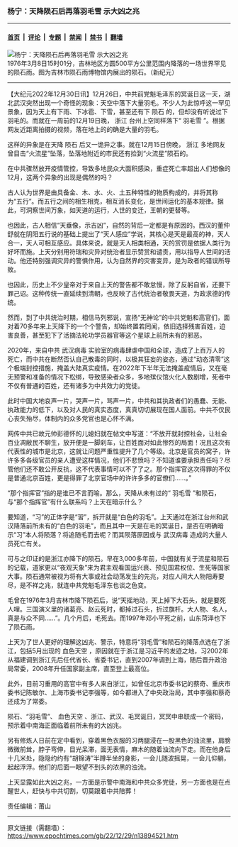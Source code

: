 ### 杨宁：天降陨石后再落羽毛雪 示大凶之兆

---

#### [首页](../../../..?n13894521) &nbsp;|&nbsp; [评论](../../../../../epoch-comment?n13894521) &nbsp;|&nbsp; [专题](../../../../../epoch-special?n13894521) &nbsp;|&nbsp; [禁闻](../../../../../epoch-news?n13894521) &nbsp;|&nbsp; [禁书](../../../../../books?n13894521) &nbsp;|&nbsp; [翻墙](https://github.com/gfw-breaker/nogfw/blob/master/README.md?n13894521)


<div><img alt="杨宁：天降陨石后再落羽毛雪 示大凶之兆" class="attachment-djy_600_400 size-djy_600_400 wp-post-image" src="https://i.epochtimes.com/assets/uploads/2007/04/70426114360794.jpg"/>
<div class="caption">
 1976年3月8日15时01分，吉林地区方圆500平方公里范围内降落的一场世界罕见的陨石雨。图为吉林市陨石雨博物馆内展出的陨石。（新纪元）
</div></div><hr/><div class="post_content" id="artbody" itemprop="articleBody">
 <!-- article content begin -->
 <p>
  【大纪元2022年12月30日讯】12月26日，中共前党魁毛泽东的冥诞日这一天，湖北武汉突然出现一个奇怪的现象：天空中落下大量羽毛。不少人为此惊呼这一罕见景象，因为天上有下雨、下冰雹、下雪，甚至还有下
  <ok href="https://www.epochtimes.com/gb/tag/%E9%99%A8%E7%9F%B3.html">
   陨石
  </ok>
  的，但却没有听说过下羽毛的。而就在一周前的12月19日晚，
  <ok href="https://www.epochtimes.com/gb/tag/%E6%B5%99%E6%B1%9F.html">
   浙江
  </ok>
  台州上空同样落下“
  <ok href="https://www.epochtimes.com/gb/tag/%E7%BE%BD%E6%AF%9B%E9%9B%AA.html">
   羽毛雪
  </ok>
  ”。根据网友近距离拍摄的视频，落在地上的的确是大量的羽毛。
 </p>
 <p>
  这样的异象是在天降
  <ok href="https://www.epochtimes.com/gb/tag/%E9%99%A8%E7%9F%B3.html">
   陨石
  </ok>
  后又一诡异之事。就在12月15日傍晚，
  <ok href="https://www.epochtimes.com/gb/tag/%E6%B5%99%E6%B1%9F.html">
   浙江
  </ok>
  多地网友曾目击“火流星”坠落，坠落地附近的市民还有捡到“火流星”陨石的。
 </p>
 <p>
  在中共骤然放开疫情管控，导致多地民众大面积感染，重症死亡率超出人们想像的12月，这两个异象的出现是偶然的吗？
 </p>
 <p>
  古人认为世界是由具备金、木、水、火、土五种特性的物质构成的，并将其称为“五行”。而五行之间的相生相克，相互消长变化，是世间运化的基本规律。据此，可洞察世间万象，如天道的运行，人世的变迁，王朝的更替等。
 </p>
 <p>
  也因此，古人相信“天垂像，示吉凶”，自然的背后一定都是有原因的。西汉的董仲舒就在阴阳五行说的基础上提出了“天人感应”学说，其核心是天是最高的神，天人合一，天人可相互感应。具体来说，就是天人相类相通，天的赏罚是依据人类行为好坏而施。上天分别用符瑞和灾异对统治者显示赞赏和谴责，用以指导人世间的活动。他还特别强调灾异的警惧作用，认为自然界的灾害变异，是为政者的错误所导致。
 </p>
 <p>
  也因此，历史上不少皇帝对于来自上天的警告都不敢怠慢，除了反躬自省，还要下罪己诏。这种传统一直延续到清朝，也反映了古代统治者敬畏天道，为政求德的传统。
 </p>
 <p>
  然而，到了中共统治时期，相信马列邪说，宣扬“无神论”的中共党魁和高官们，面对着70多年来上天降下的一个个警告，却始终置若罔闻，依旧选择残害百姓，迫害良善，甚至犯下了活摘法轮功学员器官等这个星球上前所未有的邪恶。
 </p>
 <p>
  2020年，来自中共
  <ok href="https://www.epochtimes.com/gb/tag/%E6%AD%A6%E6%B1%89%E7%97%85%E6%AF%92.html">
   武汉病毒
  </ok>
  实验室的病毒肆虐中国和全球，造成了上百万人的死亡，而中共在断然否认自己散毒的同时，以极其狂妄的姿态，通过“动态清零”这个极端封控措施，掩盖大陆真实疫情。在2022年下半年无法掩盖疫情后，又在毫无预警和准备的情况下松绑，导致感染者众多，多地殡仪馆火化人数剧增，死者中不仅有普通的百姓，还有诸多为中共效力的党徒。
 </p>
 <p>
  此时中国大地哀声一片，哭声一片，骂声一片，中共和其执政者们的愚蠢、无能、执政能力的低下，以及对人民的真实态度，真真切切展现在国人面前。中共不仅民心丧失殆尽，体制内的众多党官也是心怀不满。
 </p>
 <p>
  网传中共已故元帅彭德怀的儿媳妇就在帖文中写道：“不放开就封控社会，让社会百业凋敝民不聊生，放开便是一脚刹车，让百姓面对如此惨烈的局面！况且这次有代表性的城市是北京，这就让问题严重性提升了几个等级。北京是官员的窝子，许许多多各级官员的亲人遭受这样情况，他们不悲愤吗？不知道谁要承担责任吗？尽管他们还不敢公开反抗，这不代表事情可以不了了之。那个指挥官这次得罪的不仅是普通北京百姓，更是得罪了北京官场中的许许多多的官僚们……。”
 </p>
 <p>
  “那个指挥官”指的是谁已不言而喻。那么，天降从未有过的“
  <ok href="https://www.epochtimes.com/gb/tag/%E7%BE%BD%E6%AF%9B%E9%9B%AA.html">
   羽毛雪
  </ok>
  ”和陨石，与“那个指挥官”有什么联系吗？上天在暗示什么？
 </p>
 <p>
  要知道，“习”的正体字是“習”，拆开就是“白色的羽毛”。上天通过在浙江台州和武汉降落前所未有的“白色的羽毛”，而且其中一天是在毛的冥诞日，是否在明确暗示“习”本人将陨落？将追随毛而去呢？而其陨落原因或与
  <ok href="https://www.epochtimes.com/gb/tag/%E6%AD%A6%E6%B1%89%E7%97%85%E6%AF%92.html">
   武汉病毒
  </ok>
  造成的大量人员死亡有关。
 </p>
 <p>
  可与之印证的是浙江亦降下的陨石。早在3,000多年前，中国就有关于流星和陨石的记载，道家更以“夜观天象”来为君主观看国运兴衰、预见国君权位、生死等国家大事。陨石通常被视为将有大事或社会动荡发生的先兆，对应人间大人物阳寿要尽，是不祥之兆，就连中共党魁毛泽东也谈之色变。
 </p>
 <p>
  毛曾在1976年3月吉林市降下陨石后，说“天摇地动，天上掉下大石头，就是要死人哩。三国演义里的诸葛亮、赵云死时，都掉过石头，折过旗杆。大人物、名人，真是与众不同……”。几个月后，毛死去。而1997年邓小平死之前，山东菏泽也下了陨石雨。
 </p>
 <p>
  上天为了世人更好的理解这凶兆、警示，特意将“羽毛雪”和陨石的降落点选在了浙江，包括5月出现的
  <ok href="https://www.epochtimes.com/gb/tag/%E8%A1%80%E8%89%B2%E5%A4%A9%E7%A9%BA.html">
   血色天空
  </ok>
  ，原因就在于浙江是习近平的发迹之地，习2002年从福建调到浙江先后任代省长、省委书记，直到2007年调到上海，随后晋升政治局常委，2008年升任国家副主席，直至登上最高位。
 </p>
 <p>
  此外，目前习重用的高官中有多人来自浙江，如曾任北京市委书记的蔡奇、重庆市委书记陈敏尔、上海市委书记李强等，如今都进入了中央政治局，其中李强和蔡奇还成为了常委。
 </p>
 <p>
  陨石、“羽毛雪”、
  <ok href="https://www.epochtimes.com/gb/tag/%E8%A1%80%E8%89%B2%E5%A4%A9%E7%A9%BA.html">
   血色天空
  </ok>
  、浙江、武汉、毛冥诞日，冥冥中串联成一个密码，预示着中南海正面临着前所未有的大凶兆。
 </p>
 <p>
  另有修炼人日前在定中看到，穿着黑色衣服的习两腿浸在一股黑色的浊流里，肩膀微微前耸，脖子弯伸，目光呆滞，面无表情，麻木的随着浊流向下走。而在他身后十几米处，隐隐约约有“胡锦涛”半蹲半坐的身影，一会儿随波摇晃，一会儿仰躺，起起浮浮。他们的后面一眼望不到头的浓黑的浊流。
 </p>
 <p>
  上天显露如此大凶之兆，一方面是示警中南海和中共众多党徒，另一方面也是在点醒世人，赶快与中共切割，切莫跟着中共陪葬！
 </p>
 <p>
  责任编辑：莆山
 </p>
 <!-- article content end -->
 <div id="below_article_ad">
 </div>
</div>


---

原文链接（需翻墙）：https://www.epochtimes.com/gb/22/12/29/n13894521.htm